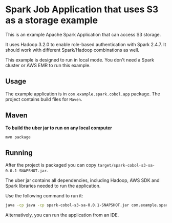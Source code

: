 # Spark Job Application that uses S3 as a storage example

This is an example Apache Spark Application that can access S3 storage.

It uses Hadoop 3.2.0 to enable role-based authentication with Spark 2.4.7.
It should work with different Spark/Hadoop combinations as well.

This example is designed to run in local mode. You don't need a Spark cluster or AWS EMR to run this example.

## Usage

The example application is in `com.example.spark.cobol.app` package. 
The project contains build files for `Maven`.

## Maven

**To build the uber jar to run on any local computer**
```
mvn package
```

## Running

After the project is packaged you can copy `target/spark-cobol-s3-sa-0.0.1-SNAPSHOT.jar`.

The uber jar contains all dependencies, including Hadoop, AWS SDK and Spark libraries needed to run the application.

Use the following command to run it:

```sh
java -cp java -cp spark-cobol-s3-sa-0.0.1-SNAPSHOT.jar com.example.spark.cobol.app.SparkCobolS3App
```

Alternatively, you can run the application from an IDE.
